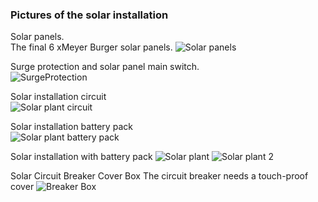 
### Pictures of the solar installation

   Solar panels.  
   The final 6 xMeyer Burger solar panels.
   ![Solar panels](../images/SolarPanels.png "Solar panels")

   Surge protection and solar panel main switch.  
   ![SurgeProtection](../images/SurgeProtection.png "Surge protection")

   Solar installation circuit  
   ![Solar plant circuit](../images/SolarPlantCircuit.png "Solar plant circuit")

   Solar installation battery pack  
   ![Solar plant battery pack](../images/BatteryPack.png "Solar plant battery pack")

   Solar installation with battery pack
   ![Solar plant](../images/SolarPlant.png "Solar plant")
   ![Solar plant 2](../images/SolarPlant2.png "Solar plant 2")

   Solar Circuit Breaker Cover Box
   The circuit breaker needs a touch-proof cover
   ![Breaker Box](../images/CircuitBrakeBox.png "Circuit Breaker Box")

